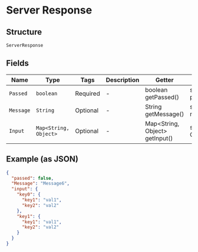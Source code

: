 
# Server Response

## Structure

`ServerResponse`

## Fields

| Name | Type | Tags | Description | Getter | Setter |
|  --- | --- | --- | --- | --- | --- |
| `Passed` | `boolean` | Required | - | boolean getPassed() | setPassed(boolean passed) |
| `Message` | `String` | Optional | - | String getMessage() | setMessage(String message) |
| `Input` | `Map<String, Object>` | Optional | - | Map<String, Object> getInput() | setInput(Map<String, Object> input) |

## Example (as JSON)

```json
{
  "passed": false,
  "Message": "Message6",
  "input": {
    "key0": {
      "key1": "val1",
      "key2": "val2"
    },
    "key1": {
      "key1": "val1",
      "key2": "val2"
    }
  }
}
```

